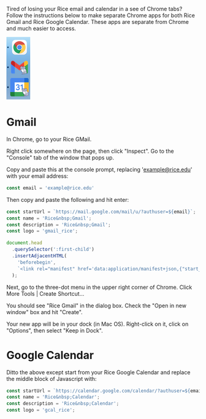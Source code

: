 Tired of losing your Rice email and calendar in a see of Chrome tabs?  Follow the instructions below to make separate Chrome apps for both Rice Gmail and Rice Google Calendar.  These apps are separate from Chrome and much easier to access.

![What it looks like in the Mac OS dock](logos/rice_google_in_dock.png)

# Gmail

In Chrome, go to your Rice GMail.

Right click somewhere on the page, then click "Inspect".  Go to the "Console" tab of the window that pops up.

Copy and paste this at the console prompt, replacing 'example@rice.edu' with your email address:

```js
const email = 'example@rice.edu'
````

Then copy and paste the following and hit enter:

```js
const startUrl = `https://mail.google.com/mail/u/?authuser=${email}`;
const name = 'Rice&nbsp;Gmail';
const description = 'Rice&nbsp;Gmail';
const logo = 'gmail_rice';
```

```js
document.head
  .querySelector(':first-child')
  .insertAdjacentHTML(
    'beforebegin',
    `<link rel="manifest" href='data:application/manifest+json,{"start_url":"${startUrl}", "name":"${name}", "description": "${description}", "icons": [{ "src": "https://github.com/jpslav/my_mac/raw/master/logos/${logo}_512.png", "type": "image/png", "sizes": "512x512" }, { "src": "https://github.com/jpslav/my_mac/raw/master/logos/${logo}_256.png", "type": "image/png", "sizes": "256x256" }, { "src": "https://github.com/jpslav/my_mac/raw/master/logos/${logo}_128.png", "type": "image/png", "sizes": "128x128" }]}' />`,
  );
```

Next, go to the three-dot menu in the upper right corner of Chrome.  Click More Tools | Create Shortcut...

You should see "Rice Gmail" in the dialog box.  Check the "Open in new window" box and hit "Create".

Your new app will be in your dock (in Mac OS).  Right-click on it, click on "Options", then select "Keep in Dock".

# Google Calendar

Ditto the above except start from your Rice Google Calendar and replace the middle block of Javascript with:

```js
const startUrl = `https://calendar.google.com/calendar/?authuser=${email}`;
const name = 'Rice&nbsp;Calendar';
const description = 'Rice&nbsp;Calendar';
const logo = 'gcal_rice';
```
